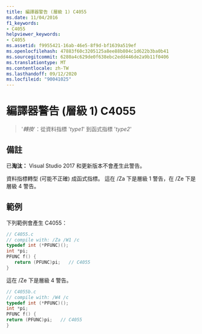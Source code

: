 ```yaml
---
title: 編譯器警告 (層級 1) C4055
ms.date: 11/04/2016
f1_keywords:
- C4055
helpviewer_keywords:
- C4055
ms.assetid: f9955421-16ab-46e5-8f9d-bf1639a519ef
ms.openlocfilehash: 47883f60c3205125a8ee88b804c1d622b3ba0b41
ms.sourcegitcommit: 6280a4c629de0f638ebc2edd446de2a9b11f0406
ms.translationtype: MT
ms.contentlocale: zh-TW
ms.lasthandoff: 09/12/2020
ms.locfileid: "90041025"
---
```

# <a name="compiler-warning-level-1-c4055"></a>編譯器警告 (層級 1) C4055

> '*轉換*'：從資料指標 '*type1*' 到函式指標 '*type2*'

## <a name="remarks"></a>備註

已**淘汰：** Visual Studio 2017 和更新版本不會產生此警告。

資料指標轉型 (可能不正確) 成函式指標。 這在 /Za 下是層級 1 警告，在 /Ze 下是層級 4 警告。

## <a name="example"></a>範例

下列範例會產生 C4055：

```C
// C4055.c
// compile with: /Za /W1 /c
typedef int (*PFUNC)();
int *pi;
PFUNC f() {
   return (PFUNC)pi;   // C4055
}
```

這在 /Ze 下是層級 4 警告。

```C
// C4055b.c
// compile with: /W4 /c
typedef int (*PFUNC)();
int *pi;
PFUNC f() {
return (PFUNC)pi;   // C4055
}
```
